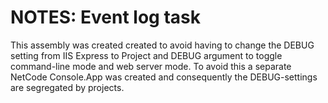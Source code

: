 ﻿# NOTES: Event log task

This assembly was created created to avoid having to change the DEBUG setting from IIS Express to Project and DEBUG
argument to toggle command-line mode and web server mode. To avoid this a separate NetCode Console.App was created and 
consequently the DEBUG-settings are segregated by projects. 